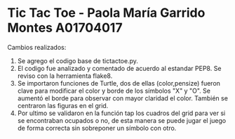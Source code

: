 # Tic Tac Toe - Paola María Garrido Montes A01704017
Cambios realizados:
1. Se agrego el codigo base de tictactoe.py.
2. El codigo fue analizado y comentado de acuerdo al estandar PEP8. Se reviso con la herramienta flake8.
3. Se importaron funciones de Turtle, dos de ellas (color,pensize) fueron clave para modificar el color y borde de los símbolos "X" y "O". Se aumentó el borde para observar con mayor claridad el color. También se centraron las figuras en el grid. 
4. Por ultimo se validaron en la función tap los cuadros del grid para ver si se encontraban ocupados o no, de esta manera se puede jugar el juego de forma correcta sin sobreponer un símbolo con otro. 
